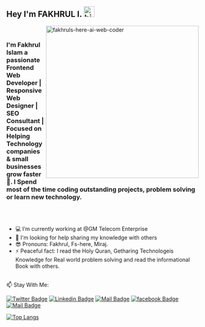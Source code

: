 ## Hey I'm FAKHRUL I. <img src="https://user-images.githubusercontent.com/1303154/88677602-1635ba80-d120-11ea-84d8-d263ba5fc3c0.gif" width="28px" height="28px" alt="hi">

<!-- images 1st -->
<!-- <img align="right" alt="fakhruls-here-ai-web-coder" width="250" src="https://www.sciencenews.org/wp-content/uploads/2023/04/040823_chatgpt_feat.gif"> -->

<!-- images 2nd -->
<img align="right" alt="fakhruls-here-ai-web-coder" width="400" src="https://globaleducation.s3.ap-south-1.amazonaws.com/globaledu/gif/front-end-development.gif">

<!-- images 3rd -->
<!-- <img align="right" alt="fakhruls-here-ai-web-coder" width="250" src="https://cdn.dribbble.com/users/3050354/screenshots/14646894/media/1f31948afd5401c44d4bae934f07641a.gif"> -->

<!-- images 4th -->
<!-- <img align="right" alt="fakhruls-here-ai-web-coder" width="250" src="https://media3.giphy.com/media/qgQUggAC3Pfv687qPC/giphy.gif"> -->

<br>

### I'm Fakhrul Islam a passionate Frontend Web Developer | Responsive Web Designer | SEO Consultant | Focused on Helping Technology companies & small businesses grow faster🚀. I Spend most of the time coding outstanding projects, problem solving or learn new technology.

<br><br>
- 💻 I’m currently working at @GM Telecom Enterprise
- 🔭 I'm looking for help sharing my knowledge with others 
- 😎 Pronouns: Fakhrul, Fs-here, Miraj.
- ⚡ Peaceful fact: I read the Holy Quran, Getharing Technologeis Knowledge for Real world problem solving and read the informational Book with others.

<br>
📫 Stay With Me:
<br>

[![Twitter Badge](https://img.shields.io/badge/-@fakhruls_here-1ca0f1?style=flat&labelColor=1ca0f1&logo=twitter&logoColor=white&link=https://twitter.com/fakhruls-here)](https://twitter.com/fakhruls_here) 
[![Linkedin Badge](https://img.shields.io/badge/-fakhruls_here-0e76a8?style=flat&labelColor=0e76a8&logo=linkedin&logoColor=white)](https://www.linkedin.com/in/fakhruls-here/) 
[![Mail Badge](https://img.shields.io/badge/-@fakhruls_here-e84393?style=flat&labelColor=e84393&logo=instagram&logoColor=white)](https://instagram.com/fakhruls_here) 
[![facebook Badge](https://img.shields.io/badge/-fakhruls_here-0e76a8?style=flat&labelColor=0e76a8&logo=facebook&logoColor=white)](mailto:fakhrulishere@gmail.com)
[![Mail Badge](https://img.shields.io/badge/-fakhruls_here-c0392b?style=flat&labelColor=c0392b&logo=gmail&logoColor=white)](mailto:fakhrulishere@gmail.com)
<br>

[![Top Langs](https://github-readme-stats.vercel.app/api/top-langs/?username=fakhruls-here)](https://github.com/anuraghazra/github-readme-stats)

<!-- this part of unexceptional
![GitHub stats](https://github-readme-stats.vercel.app/api?username=fakhruls-here&show_icons=true&count_private=true)  

![GitHub streak stats](https://streak-stats.demolab.com/?user=fakhruls-here)  

![Profile views](https://gpvc.arturio.dev/fakhruls-here)  
-->
